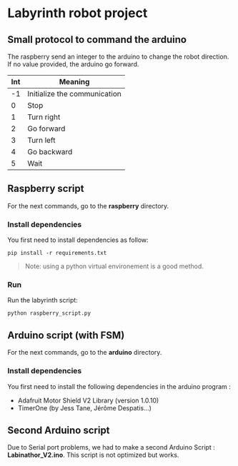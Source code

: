 # Labyrinth robot project 

## Small protocol to command the arduino

The raspberry send an integer to the arduino to change the robot direction.
If no value provided, the arduino go forward.

| Int | Meaning                      |
| --- | ---------------------------- |
| -1  | Initialize the communication |
| 0   | Stop                         |
| 1   | Turn right                   |
| 2   | Go forward                   |
| 3   | Turn left                    |
| 4   | Go backward                  |
| 5   | Wait                         |


## Raspberry script
For the next commands, go to the **raspberry** directory.

### Install dependencies 

You first need to install dependencies as follow:
```
pip install -r requirements.txt
```

>Note: using a python virtual environement is a good method.

### Run 

Run the labyrinth script:
```
python raspberry_script.py
```

## Arduino script (with FSM)
For the next commands, go to the **arduino** directory.

### Install dependencies 

You first need to install the following dependencies in the arduino program :
- Adafruit Motor Shield V2 Library (version 1.0.10)
- TimerOne (by Jess Tane, Jérôme Despatis...)

## Second Arduino script

Due to Serial port problems, we had to make a second Arduino Script :  **Labinathor_V2.ino**.
This script is not optimized but works.
